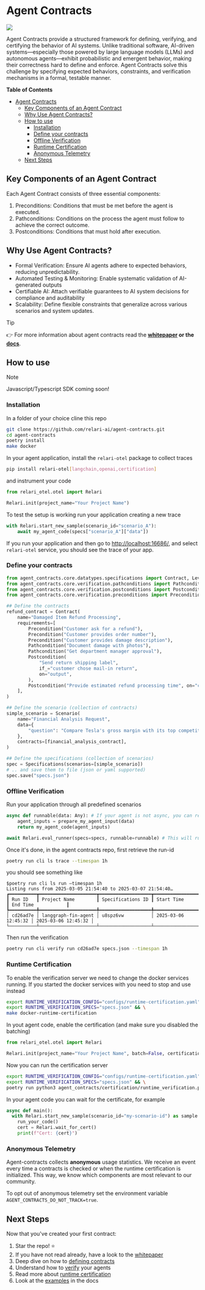 # Agent Contracts

![](https://mintlify.s3.us-west-1.amazonaws.com/relari-4243c669/images/verification.svg)

Agent Contracts provide a structured framework for defining, verifying, and certifying the behavior of AI systems. Unlike traditional software, AI-driven systems—especially those powered by large language models (LLMs) and autonomous agents—exhibit probabilistic and emergent behavior, making their correctness hard to define and enforce. Agent Contracts solve this challenge by specifying expected behaviors, constraints, and verification mechanisms in a formal, testable manner.

**Table of Contents**

- [Agent Contracts](#agent-contracts)
  - [Key Components of an Agent Contract](#key-components-of-an-agent-contract)
  - [Why Use Agent Contracts?](#why-use-agent-contracts)
  - [How to use](#how-to-use)
    - [Installation](#installation)
    - [Define your contracts](#define-your-contracts)
    - [Offline Verification](#offline-verification)
    - [Runtime Certification](#runtime-certification)
    - [Anonymous Telemetry](#anonymous-telemetry)
  - [Next Steps](#next-steps)

## Key Components of an Agent Contract

Each Agent Contract consists of three essential components:

1. Preconditions: Conditions that must be met before the agent is executed.
2. Pathconditions: Conditions on the process the agent must follow to achieve the correct outcome.
3. Postconditions: Conditions that must hold after execution.

## Why Use Agent Contracts?

- Formal Verification: Ensure AI agents adhere to expected behaviors, reducing unpredictability.
- Automated Testing & Monitoring: Enable systematic validation of AI-generated outputs
- Certifiable AI: Attach verifiable guarantees to AI system decisions for compliance and auditability
- Scalability: Define flexible constraints that generalize across various scenarios and system updates.

> [!TIP]
>👉 For more information about agent contracts read the **[whitepaper](https://cdn.prod.website-files.com/669f7329c898141d69e16698/67c8ecfc0d3cf63f6331f437_main.pdf) or the [docs](https://agent-contracts.relari.ai/introduction)**.

## How to use

> [!NOTE]
> Javascript/Typescript SDK coming soon!

### Installation

In a folder of your choice cline this repo

```bash
git clone https://github.com/relari-ai/agent-contracts.git
cd agent-contracts
poetry install
make docker
```

In your agent application, install the `relari-otel` package to collect traces

```bash
pip install relari-otel[langchain,openai,certification]
```

and instrument your code

```python app.py
from relari_otel.otel import Relari

Relari.init(project_name="Your Project Name")
```

To test the setup is working run your application creating a new trace

```python
with Relari.start_new_sample(scenario_id="scenario_A"):
    await my_agent_code(specs["scenario_A"]["data"])
```

If you run your application and then go to [http://localhost:16686/](http://localhost:16686/), and select `relari-otel` service, you should see the trace of your app.

### Define your contracts

```python
from agent_contracts.core.datatypes.specifications import Contract, Level, Specifications
from agent_contracts.core.verification.pathconditions import Pathcondition
from agent_contracts.core.verification.postconditions import Postcondition
from agent_contracts.core.verification.preconditions import Precondition

## Define the contracts
refund_contract = Contract(
    name="Damaged Item Refund Processing",
    requirements=[
        Precondition("Customer ask for a refund"),
        Precondition("Customer provides order number"),
        Precondition("Customer provides damage description"),
        Pathcondition("Document damage with photos"),
        Pathcondition("Get department manager approval"),
        Postcondition(
            "Send return shipping label",
            if_="customer chose mail-in return",
            on="output",
        ),
        Postcondition("Provide estimated refund processing time", on="conversation"),
    ],
)

## Define the scenario (collection of contracts)
simple_scenario = Scenario(
    name="Financial Analysis Request",
    data={
        "question": "Compare Tesla's gross margin with its top competitors over the last 3 years"
    },
    contracts=[financial_analysis_contract],
)

## Define the specifications (collection of scenarios)
spec = Specifications(scenarios=[simple_scenario])
# .. and save them to file (json or yaml supported)
spec.save("specs.json")
```

### Offline Verification

Run your application through all predefined scenarios

```python
async def runnable(data: Any): # If your agent is not async, you can remove the async and await keywords
    agent_inputs = prepare_my_agent_input(data)
    return my_agent_code(agent_inputs)

await Relari.eval_runner(specs=specs, runnable=runnable) # This will run your application through all predefined scenarios in the specification
```

Once it's done, in the agent contracts repo, first retrieve the run-id

```bash
poetry run cli ls trace --timespan 1h
```

you should see something like

```text
$poetry run cli ls run —timespan 1h
Listing runs from 2025-03-05 21:54:40 to 2025-03-07 21:54:40…
┏━━━━━━━━━━┳━━━━━━━━━━━━━━━━━━━━━┳━━━━━━━━━━━━━━━━━━━┳━━━━━━━━━━━━━━━━━━━━━┳━━━━━━━━━━━━━━━━━━━━━┓
┃ Run ID   ┃ Project Name        ┃ Specifications ID ┃ Start Time          ┃ End Time            ┃
┡━━━━━━━━━━╇━━━━━━━━━━━━━━━━━━━━━╇━━━━━━━━━━━━━━━━━━━╇━━━━━━━━━━━━━━━━━━━━━╇━━━━━━━━━━━━━━━━━━━━━┩
│ cd26ad7e │ langgraph-fin-agent │ u8spz6vw          │ 2025-03-06 12:45:32 │ 2025-03-06 12:45:32 │
└──────────┴─────────────────────┴───────────────────┴─────────────────────┴─────────────────────┘
```

Then run the verification

```bash
poetry run cli verify run cd26ad7e specs.json --timespan 1h
```

### Runtime Certification

To enable the verification server we need to change the docker services running.
If you started the docker services with you need to stop and use instead

```bash
export RUNTIME_VERIFICATION_CONFIG="configs/runtime-certification.yaml" && \
export RUNTIME_VERIFICATION_SPECS="specs.json" && \
make docker-runtime-certification
```

In yout agent code, enable the certification (and make sure you disabled the batching)

```python app.py
from relari_otel.otel import Relari

Relari.init(project_name="Your Project Name", batch=False, certification_enabled=True)
```

Now you can run the certification server

```bash
export RUNTIME_VERIFICATION_CONFIG="configs/runtime-certification.yaml" && \
export RUNTIME_VERIFICATION_SPECS="specs.json" && \
poetry run python3 agent_contracts/certification/runtime_verification.py 
```

In your agent code you can wait for the certificate, for example

```python
async def main():
  with Relari.start_new_sample(scenario_id="my-scenario-id") as sample:
    run_your_code()
    cert = Relari.wait_for_cert()
    print(f"Cert: {cert}")
```

### Anonymous Telemetry

Agent-contracts collects **anonymous** usage statistics.
We receive an event every time a contracts is checked or when the runtime certification is initialized.
This way, we know which components are most relevant to our community.

To opt out of anonymous telemetry set the environment variable `AGENT_CONTRACTS_DO_NOT_TRACK=true`.

## Next Steps

Now that you've created your first contract:

1. Star the repo! ⭐
2. If you have not read already, have a look to the [whitepaper](https://cdn.prod.website-files.com/669f7329c898141d69e16698/67cf788d56ca9dcf0b88e8d0_Agent%20Contracts%20Whitepaper.pdf)
3. Deep dive on how to [defining contracts](https://agent-contracts.relari.ai/contracts/contracts)
4. Understand how to [verify](https://agent-contracts.relari.ai/verification/verification) your agents
5. Read more about [runtime certification](https://agent-contracts.relari.ai/certification/certification)
6. Look at the [examples](https://agent-contracts.relari.ai/examples/finance-agent) in the docs
